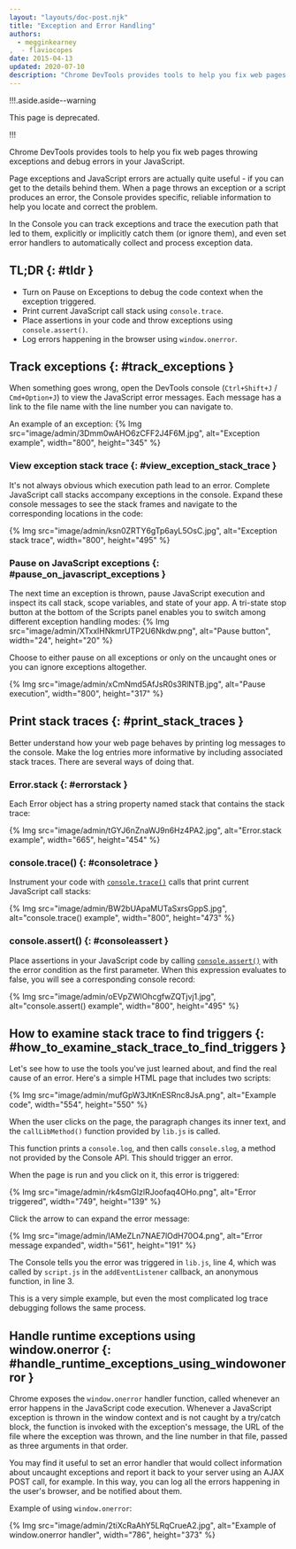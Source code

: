 ```yaml
---
layout: "layouts/doc-post.njk"
title: "Exception and Error Handling"
authors:
  - megginkearney
,  - flaviocopes
date: 2015-04-13
updated: 2020-07-10
description: "Chrome DevTools provides tools to help you fix web pages throwing exceptions and debug errors in your JavaScript."
---
```


!!!.aside.aside--warning

This page is deprecated.

!!!

Chrome DevTools provides tools to help you fix web pages throwing exceptions and debug errors in
your JavaScript.

Page exceptions and JavaScript errors are actually quite useful - if you can get to the details
behind them. When a page throws an exception or a script produces an error, the Console provides
specific, reliable information to help you locate and correct the problem.

In the Console you can track exceptions and trace the execution path that led to them, explicitly or
implicitly catch them (or ignore them), and even set error handlers to automatically collect and
process exception data.

## TL;DR {: #tldr }

- Turn on Pause on Exceptions to debug the code context when the exception triggered.
- Print current JavaScript call stack using `console.trace`.
- Place assertions in your code and throw exceptions using `console.assert()`.
- Log errors happening in the browser using `window.onerror`.

## Track exceptions {: #track_exceptions }

When something goes wrong, open the DevTools console (`Ctrl+Shift+J` / `Cmd+Option+J`) to view the
JavaScript error messages. Each message has a link to the file name with the line number you can
navigate to.

An example of an exception:
{% Img src="image/admin/3Dmm0wAHO6zCFF2J4F6M.jpg", alt="Exception example", width="800", height="345" %}

### View exception stack trace {: #view_exception_stack_trace }

It's not always obvious which execution path lead to an error. Complete JavaScript call stacks
accompany exceptions in the console. Expand these console messages to see the stack frames and
navigate to the corresponding locations in the code:

{% Img src="image/admin/ksn0ZRTY6gTp6ayL5OsC.jpg", alt="Exception stack trace", width="800", height="495" %}

### Pause on JavaScript exceptions {: #pause_on_javascript_exceptions }

The next time an exception is thrown, pause JavaScript execution and inspect its call stack, scope
variables, and state of your app. A tri-state stop button at the bottom of the Scripts panel enables
you to switch among different exception handling modes:
{% Img src="image/admin/XTxxlHNkmrUTP2U6Nkdw.png", alt="Pause button", width="24", height="20" %}

Choose to either pause on all exceptions or only on the uncaught ones or you can ignore exceptions
altogether.

{% Img src="image/admin/xCmNmd5AfJsR0s3RlNTB.jpg", alt="Pause execution", width="800", height="317" %}

## Print stack traces {: #print_stack_traces }

Better understand how your web page behaves by printing log messages to the console. Make the log
entries more informative by including associated stack traces. There are several ways of doing that.

### Error.stack {: #errorstack }

Each Error object has a string property named stack that contains the stack trace:

{% Img src="image/admin/tGYJ6nZnaWJ9n6Hz4PA2.jpg", alt="Error.stack example", width="665", height="454" %}

### console.trace() {: #consoletrace }

Instrument your code with [`console.trace()`][1] calls that print current JavaScript call stacks:

{% Img src="image/admin/BW2bUApaMUTaSxrsGppS.jpg", alt="console.trace() example", width="800", height="473" %}

### console.assert() {: #consoleassert }

Place assertions in your JavaScript code by calling [`console.assert()`][2] with the error condition
as the first parameter. When this expression evaluates to false, you will see a corresponding
console record:

{% Img src="image/admin/oEVpZWlOhcgfwZQTjvj1.jpg", alt="console.assert() example", width="800", height="495" %}

## How to examine stack trace to find triggers {: #how_to_examine_stack_trace_to_find_triggers }

Let's see how to use the tools you've just learned about, and find the real cause of an error.
Here's a simple HTML page that includes two scripts:

{% Img src="image/admin/mufGpW3JtKnESRnc8JsA.png", alt="Example code", width="554", height="550" %}

When the user clicks on the page, the paragraph changes its inner text, and the `callLibMethod()`
function provided by `lib.js` is called.

This function prints a `console.log`, and then calls `console.slog`, a method not provided by the
Console API. This should trigger an error.

When the page is run and you click on it, this error is triggered:

{% Img src="image/admin/rk4smGIzlRJoofaq4OHo.png", alt="Error triggered", width="749", height="139" %}

Click the arrow to can expand the error message:

{% Img src="image/admin/lAMeZLn7NAE7lOdH70O4.png", alt="Error message expanded", width="561", height="191" %}

The Console tells you the error was triggered in `lib.js`, line 4, which was called by `script.js`
in the `addEventListener` callback, an anonymous function, in line 3.

This is a very simple example, but even the most complicated log trace debugging follows the same
process.

## Handle runtime exceptions using window.onerror {: #handle_runtime_exceptions_using_windowonerror }

Chrome exposes the `window.onerror` handler function, called whenever an error happens in the
JavaScript code execution. Whenever a JavaScript exception is thrown in the window context and is
not caught by a try/catch block, the function is invoked with the exception's message, the URL of
the file where the exception was thrown, and the line number in that file, passed as three arguments
in that order.

You may find it useful to set an error handler that would collect information about uncaught
exceptions and report it back to your server using an AJAX POST call, for example. In this way, you
can log all the errors happening in the user's browser, and be notified about them.

Example of using `window.onerror`:

{% Img src="image/admin/2tiXcRaAhY5LRqCrueA2.jpg", alt="Example of window.onerror handler", width="786", height="373" %}

[1]:
  https://developers.google.com/web/tools/chrome-devtools/console/console-reference#consoletraceobject
[2]:
  https://developers.google.com/web/tools/chrome-devtools/console/console-reference#consoleassertexpression-object
